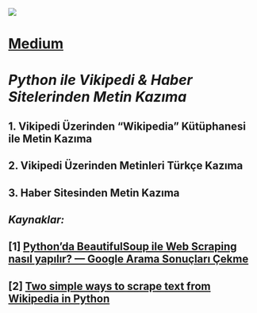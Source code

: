 <p align="left"> <img src="https://github.com/kubrakurt/python_text_scraping/blob/main/Python%20ile%20Vikipedi%20%26%20Haber%20Sitelerinden%20Metin%20Kaz%C4%B1ma.png" /> </p>

# [Medium](https://kubrakurt.medium.com/python-ile-vikipedi-haber-sitelerinden-metin-kaz%C4%B1ma-7a64f2e0e3a2)
# *Python ile Vikipedi & Haber Sitelerinden Metin Kazıma*
## 1. Vikipedi Üzerinden “Wikipedia” Kütüphanesi ile Metin Kazıma
## 2. Vikipedi Üzerinden Metinleri Türkçe Kazıma
## 3. Haber Sitesinden Metin Kazıma

## *Kaynaklar:*
## [1] [Python’da BeautifulSoup ile Web Scraping nasıl yapılır? — Google Arama Sonuçları Çekme](https://www.mertmekatronik.com/pythonda-beautifulsoup-ile-web-scraping)
## [2] [Two simple ways to scrape text from Wikipedia in Python](https://levelup.gitconnected.com/two-simple-ways-to-scrape-text-from-wikipedia-in-python-9ce07426579b)
